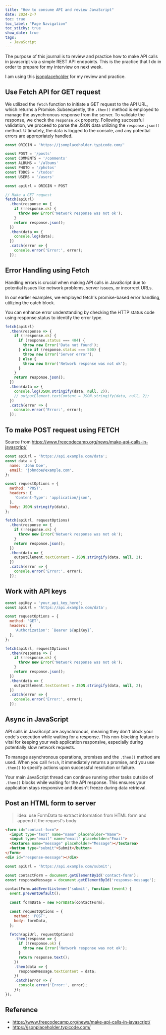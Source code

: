 ```yaml
---
title: "How to consume API and review JavaScript"
date: 2024-2-7
toc: true
toc_label: "Page Navigation"
toc_sticky: true
show_date: true
tags:
  - JavaScript
---
```


The purpose of this journal is to review and practice how to make API calls in javascript via a simple REST API endpoints. This is the practice that I do in order to prepare for my interview on next week.

I am using this [jsonplaceholder](https://jsonplaceholder.typicode.com/) for my review and practice.

## Use Fetch API for GET request

We utilized the `fetch` function to initiate a GET request to the API URL, which returns a Promise. Subsequently, the `.then()` method is employed to manage the asynchronous response from the server. To validate the response, we check the `response.ok` property. Following successful validation, we proceed to parse the JSON data utilizing the `response.json()` method. Ultimately, the data is logged to the console, and any potential errors are appropriately handled.

```js
const ORIGIN = 'https://jsonplaceholder.typicode.com/'

const POST = '/posts'
const COMMENTS = '/comments'
const ALBUMS = '/albums'
const PHOTO = '/photos'
const TODOS = '/todos'
const USERS = '/users'

const apiUrl = ORIGIN + POST

// Make a GET request
fetch(apiUrl)
  .then(response => {
    if (!response.ok) {
      throw new Error('Network response was not ok');
    }
    return response.json();
  })
  .then(data => {
    console.log(data);
  })
  .catch(error => {
    console.error('Error:', error);
  });
```

## Error Handling using Fetch

Handling errors is crucial when making API calls in JavaScript due to potential issues like network problems, server issues, or incorrect URLs.

In our earlier examples, we employed fetch's promise-based error handling, utilizing the catch block.

You can enhance error understanding by checking the HTTP status code using response.status to identify the error type.

```js
fetch(apiUrl)
  .then(response => {
    if (!response.ok) {
      if (response.status === 404) {
        throw new Error('Data not found');
      } else if (response.status === 500) {
        throw new Error('Server error');
      } else {
        throw new Error('Network response was not ok');
      }
    }
    return response.json();
  })
  .then(data => {
    console.log(JSON.stringify(data, null, 2));
    // outputElement.textContent = JSON.stringify(data, null, 2);
  })
  .catch(error => {
    console.error('Error:', error);
  });
```

## To make POST request using FETCH

Source from <https://www.freecodecamp.org/news/make-api-calls-in-javascript/>

```js
const apiUrl = 'https://api.example.com/data';
const data = {
  name: 'John Doe',
  email: 'johndoe@example.com',
};

const requestOptions = {
  method: 'POST',
  headers: {
    'Content-Type': 'application/json',
  },
  body: JSON.stringify(data),
};

fetch(apiUrl, requestOptions)
  .then(response => {
    if (!response.ok) {
      throw new Error('Network response was not ok');
    }
    return response.json();
  })
  .then(data => {
    outputElement.textContent = JSON.stringify(data, null, 2);
  })
  .catch(error => {
    console.error('Error:', error);
  });
```

## Work with API keys

```js
const apiKey = 'your_api_key_here';
const apiUrl = 'https://api.example.com/data';

const requestOptions = {
  method: 'GET',
  headers: {
    'Authorization': `Bearer ${apiKey}`,
  },
};

fetch(apiUrl, requestOptions)
  .then(response => {
    if (!response.ok) {
      throw new Error('Network response was not ok');
    }
    return response.json();
  })
  .then(data => {
    outputElement.textContent = JSON.stringify(data, null, 2);
  })
  .catch(error => {
    console.error('Error:', error);
  });
```

## Async in JavaScript

API calls in JavaScript are asynchronous, meaning they don't block your code's execution while waiting for a response. This non-blocking feature is vital for keeping your web application responsive, especially during potentially slow network requests.

To manage asynchronous operations, promises and the `.then()` method are used. When you call `fetch`, it immediately returns a promise, and you use `.then()` to specify actions upon successful resolution or failure.

Your main JavaScript thread can continue running other tasks outside of `.then()` blocks while waiting for the API response. This ensures your application stays responsive and doesn't freeze during data retrieval.

## Post an HTML form to server

>idea: use FormData to extract information from HTML form and append it the request's body

```html
<form id="contact-form">
  <input type="text" name="name" placeholder="Name">
  <input type="email" name="email" placeholder="Email">
  <textarea name="message" placeholder="Message"></textarea>
  <button type="submit">Submit</button>
</form>
<div id="response-message"></div>
```

```js
const apiUrl = 'https://api.example.com/submit';

const contactForm = document.getElementById('contact-form');
const responseMessage = document.getElementById('response-message');

contactForm.addEventListener('submit', function (event) {
  event.preventDefault();

  const formData = new FormData(contactForm);

  const requestOptions = {
    method: 'POST',
    body: formData,
  };

  fetch(apiUrl, requestOptions)
    .then(response => {
      if (!response.ok) {
        throw new Error('Network response was not ok');
      }
      return response.text();
    })
    .then(data => {
      responseMessage.textContent = data;
    })
    .catch(error => {
      console.error('Error:', error);
    });
});
```

## Reference

- <https://www.freecodecamp.org/news/make-api-calls-in-javascript/>
- <https://jsonplaceholder.typicode.com/>
